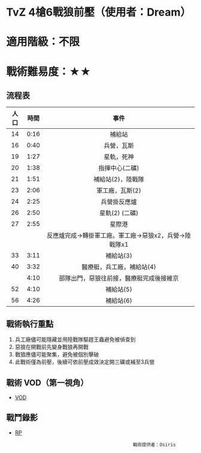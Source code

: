 # TvZ 4槍6戰狼前壓（使用者：Dream）
# 適用階級：不限
# 戰術難易度：★★
## 流程表

| 人口 | 時間 |                          事件                          |
|:----:|:----:|:------------------------------------------------------:|
|  14  | 0:16 |                         補給站                         |
|  16  | 0:40 |                       兵營，瓦斯                       |
|  19  | 1:27 |                       星軌，死神                       |
|  20  | 1:38 |                     指揮中心(二礦)                     |
|  21  | 1:51 |                    補給站(2)，陸戰隊                   |
|  23  | 2:06 |                     軍工廠，瓦斯(2)                    |
|  24  | 2:25 |                      兵營掛反應爐                      |
|  26  | 2:50 |                     星軌(2) (二礦)                     |
|  27  | 2:55 |                         星際港                         |
| 　   |      | 反應爐完成->轉掛軍工廠。軍工廠->惡狼x2，兵營->陸戰隊x1 |
| 33   | 3:11 | 補給站(3)                                              |
| 40   | 3:32 | 醫療艇，兵工廠，補給站(4)                              |
| 　   | 4:10 | 部隊出門，惡狼往前接，醫療艇完成後接維京               |
| 52   | 4:10 | 補給站(5)                                              |
| 56   | 4:26 | 補給站(6)                                              |

## 戰術執行重點
1. 兵工廠儘可能隱藏並用陸戰隊驅趕王蟲避免被偵查到
2. 惡狼在開戰前先變身戰狼再開戰
3. 戰狼應儘可能聚集，避免被個別擊破
4. 此戰術僅為前壓，後續可依前壓成效決定開三礦或補至3兵營

## 戰術 VOD（第一視角）
+ [VOD](https://youtu.be/0SznbsrVDI0 )

## 戰鬥錄影
+ [RP]()


                                                  戰術提供者：Osiris
